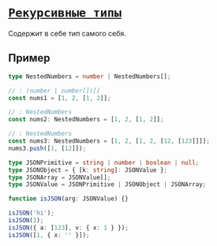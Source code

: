 # [`Рекурсивные типы`](../index.md)

Содержит в себе тип самого себя.

## Пример

```ts
type NestedNumbers = number | NestedNumbers[];

// : (number | number[])[]
const nums1 = [1, 2, [1, 2]];

// : NestedNumbers
const nums2: NestedNumbers = [1, 2, [1, 2]];

// : NestedNumbers
const nums3: NestedNumbers = [1, 2, [1, 2, [12, [123]]]];
nums3.push([1, [12]]);
```

```ts
type JSONPrimitive = string | number | boolean | null;
type JSONObject = { [k: string]: JSONValue };
type JSONArray = JSONValue[];
type JSONValue = JSONPrimitive | JSONObject | JSONArray;

function isJSON(arg: JSONValue) {}

isJSON('hi');
isJSON(1);
isJSON({ a: [123], v: { x: 1 } });
isJSON([1, { x: '' }]);
```
